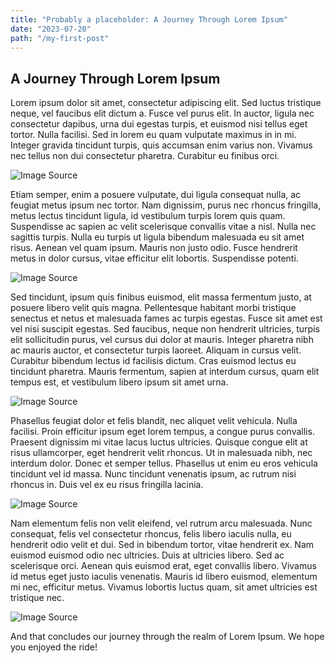 ```yaml
---
title: "Probably a placeholder: A Journey Through Lorem Ipsum"
date: "2023-07-20"
path: "/my-first-post"
---
```


## A Journey Through Lorem Ipsum

Lorem ipsum dolor sit amet, consectetur adipiscing elit. Sed luctus tristique neque, vel faucibus elit dictum a. Fusce vel purus elit. In auctor, ligula nec consectetur dapibus, urna dui egestas turpis, et euismod nisi tellus eget tortor. Nulla facilisi. Sed in lorem eu quam vulputate maximus in in mi. Integer gravida tincidunt turpis, quis accumsan enim varius non. Vivamus nec tellus non dui consectetur pharetra. Curabitur eu finibus orci.

![Image Source](https://picsum.photos/600)

Etiam semper, enim a posuere vulputate, dui ligula consequat nulla, ac feugiat metus ipsum nec tortor. Nam dignissim, purus nec rhoncus fringilla, metus lectus tincidunt ligula, id vestibulum turpis lorem quis quam. Suspendisse ac sapien ac velit scelerisque convallis vitae a nisl. Nulla nec sagittis turpis. Nulla eu turpis ut ligula bibendum malesuada eu sit amet risus. Aenean vel quam ipsum. Mauris non justo odio. Fusce hendrerit metus in dolor cursus, vitae efficitur elit lobortis. Suspendisse potenti.

![Image Source](https://picsum.photos/600)

Sed tincidunt, ipsum quis finibus euismod, elit massa fermentum justo, at posuere libero velit quis magna. Pellentesque habitant morbi tristique senectus et netus et malesuada fames ac turpis egestas. Fusce sit amet est vel nisi suscipit egestas. Sed faucibus, neque non hendrerit ultricies, turpis elit sollicitudin purus, vel cursus dui dolor at mauris. Integer pharetra nibh ac mauris auctor, et consectetur turpis laoreet. Aliquam in cursus velit. Curabitur bibendum lectus id facilisis dictum. Cras euismod lectus eu tincidunt pharetra. Mauris fermentum, sapien at interdum cursus, quam elit tempus est, et vestibulum libero ipsum sit amet urna.

![Image Source](https://picsum.photos/600)

Phasellus feugiat dolor et felis blandit, nec aliquet velit vehicula. Nulla facilisi. Proin efficitur ipsum eget lorem tempus, a congue purus convallis. Praesent dignissim mi vitae lacus luctus ultricies. Quisque congue elit at risus ullamcorper, eget hendrerit velit rhoncus. Ut in malesuada nibh, nec interdum dolor. Donec et semper tellus. Phasellus ut enim eu eros vehicula tincidunt vel id massa. Nunc tincidunt venenatis ipsum, ac rutrum nisi rhoncus in. Duis vel ex eu risus fringilla lacinia.

![Image Source](https://picsum.photos/600)

Nam elementum felis non velit eleifend, vel rutrum arcu malesuada. Nunc consequat, felis vel consectetur rhoncus, felis libero iaculis nulla, eu hendrerit odio velit et dui. Sed in bibendum tortor, vitae hendrerit ex. Nam euismod euismod odio nec ultricies. Duis at ultricies libero. Sed ac scelerisque orci. Aenean quis euismod erat, eget convallis libero. Vivamus id metus eget justo iaculis venenatis. Mauris id libero euismod, elementum mi nec, efficitur metus. Vivamus lobortis luctus quam, sit amet ultricies est tristique nec.

![Image Source](https://picsum.photos/600)

And that concludes our journey through the realm of Lorem Ipsum. We hope you enjoyed the ride!
